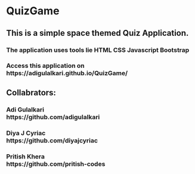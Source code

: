 # QuizGame

<h2>This is a simple space themed Quiz Application. </h2>
<h3>The application uses tools lie HTML CSS Javascript Bootstrap</h3>
<h3>Access this application on https://adigulalkari.github.io/QuizGame/</h3>
<h2> Collabrators:</h2>
<h3>Adi Gulalkari <br> https://github.com/adigulalkari</h3>
<h3>Diya J Cyriac <br> https://github.com/diyajcyriac</h3>
<h3>Pritish Khera <br> https://github.com/pritish-codes</h3>
  
